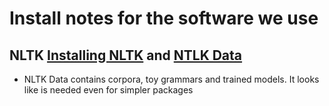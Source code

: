 # Install notes for the software we use 

## NLTK [Installing NLTK](http://www.nltk.org/install.html) and [NTLK Data](http://www.nltk.org/data.html)
 - NLTK Data contains corpora, toy grammars and trained models. It looks like is needed even for simpler packages


